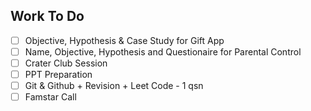 ## Work To Do
- [ ] Objective, Hypothesis & Case Study for Gift App
- [ ] Name, Objective, Hypothesis and Questionaire for Parental Control
- [ ] Crater Club Session
- [ ] PPT Preparation
- [ ] Git & Github + Revision + Leet Code - 1 qsn
- [ ] Famstar Call
